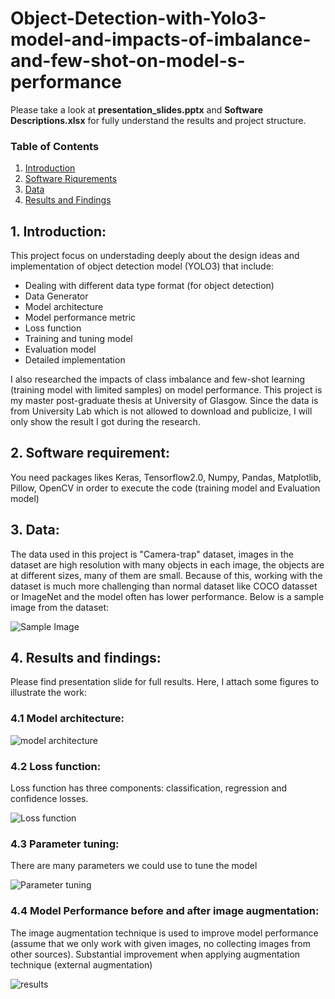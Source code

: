 # Object-Detection-with-Yolo3-model-and-impacts-of-imbalance-and-few-shot-on-model-s-performance

Please take a look at <b>presentation_slides.pptx</b> and <b>Software Descriptions.xlsx</b> for fully understand the results and project structure.

### Table of Contents
1. [Introduction](#intro)
2. [Software Riqurements](#software)
3. [Data](#data)
4. [Results and Findings](#results)

## 1. Introduction:<a id="intro"></a>
This project focus on understading deeply about the design ideas and implementation of object detection model (YOLO3) that include:
- Dealing with different data type format (for object detection)
- Data Generator
- Model architecture
- Model performance metric
- Loss function
- Training and tuning model
- Evaluation model
- Detailed implementation

I also researched the impacts of class imbalance and few-shot learning (training model with limited samples) on model performance. This project is my master post-graduate thesis at University of Glasgow. Since the data is from University Lab which is not allowed to download and publicize, I will only show the result I got during the research.

## 2. Software requirement:<a id="software"></a>
You need packages likes Keras, Tensorflow2.0, Numpy, Pandas, Matplotlib, Pillow, OpenCV in order to execute the code (training model and Evaluation model)
## 3. Data:<a id="data"></a>
The data used in this project is "Camera-trap" dataset, images in the dataset are high resolution with many objects in each image, the objects are at different sizes, many of them are small. Because of this, working with the dataset is much more challenging than normal dataset like COCO datasset or ImageNet and the model often has lower performance. Below is a sample image from the dataset:

![Sample Image](https://github.com/KEVIN-VN642/Object-Detection-with-Yolo3-model-and-impacts-of-imbalance-and-few-shot-on-model-s-performance/blob/main/yolo3/Sample%20Image.png)

## 4. Results and findings:<a id="results"></a>
Please find presentation slide for full results. Here, I attach some figures to illustrate the work:

### 4.1 Model architecture:
![model architecture](https://github.com/KEVIN-VN642/Object-Detection-with-Yolo3-model-and-impacts-of-imbalance-and-few-shot-on-model-s-performance/blob/main/yolo3/images/model_architecture.png)

### 4.2 Loss function:
Loss function has three components: classification, regression and confidence losses.

![Loss function](https://github.com/KEVIN-VN642/Object-Detection-with-Yolo3-model-and-impacts-of-imbalance-and-few-shot-on-model-s-performance/blob/main/yolo3/images/Loss%20function.png)

### 4.3 Parameter tuning:
There are many parameters we could use to tune the model

![Parameter tuning](https://github.com/KEVIN-VN642/Object-Detection-with-Yolo3-model-and-impacts-of-imbalance-and-few-shot-on-model-s-performance/blob/main/yolo3/images/parameters%20tuning.png)

### 4.4 Model Performance before and after image augmentation:
The image augmentation technique is used to improve model performance (assume that we only work with given images, no collecting images from other sources). Substantial improvement when applying augmentation technique (external augmentation)

![results](https://github.com/KEVIN-VN642/Object-Detection-with-Yolo3-model-and-impacts-of-imbalance-and-few-shot-on-model-s-performance/blob/main/yolo3/images/Result%20table.png)







